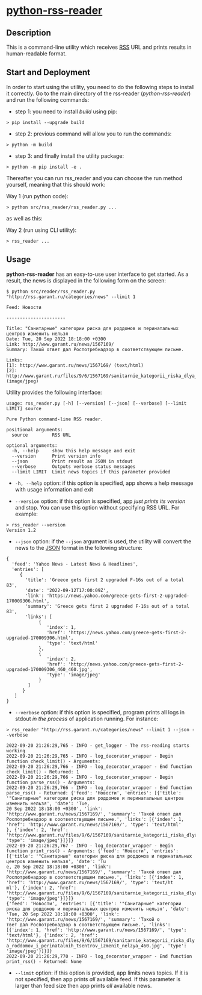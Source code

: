 # [python-rss-reader](https://github.com/valyapradun/python-rss-reader)

## Description
This is a command-line utility which receives [RSS](wikipedia.org/wiki/RSS) URL and prints results in human-readable 
format.

## Start and Deployment

In order to start using the utility, you need to do the following steps to install it correctly. 
Go to the main directory of the rss-reader (_python-rss-reader_) and run the following commands:
* step 1: you need to install _build_ using pip:
```
> pip install --upgrade build
```
* step 2: previous command will allow you to run the commands: 
```
> python -m build
```
* step 3: and finally install the utility package: 
```
> python -m pip install -e .
```

Thereafter you can run rss_reader and you can choose the run method yourself, meaning that this should work:

Way 1 (run python code):
```
> python src/rss_reader/rss_reader.py ...
```

as well as this: 

Way 2 (run using CLI utility):
```
> rss_reader ...
```

## Usage
**python-rss-reader** has an easy-to-use user interface to get started. As a result, the news is displayed 
in the following form on the screen:
```shell
$ python src/reader/rss_reader.py "http://rss.garant.ru/categories/news" --limit 1

Feed: Новости

----------------------

Title: "Санитарные" категории риска для роддомов и перинатальных центров изменить нельзя
Date: Tue, 20 Sep 2022 18:18:00 +0300
Link: http://www.garant.ru/news/1567169/
Summary: Такой ответ дал Роспотребнадзор в соответствующем письме.

Links:
[1]: http://www.garant.ru/news/1567169/ (text/html)
[2]: http://www.garant.ru/files/9/6/1567169/sanitarnie_kategorii_riska_dlya_roddomov_i_perinatalnih_tsentrov_izmenit_nelzya_460.jpg (image/jpeg)

```

Utility provides the following interface:
```shell
usage: rss_reader.py [-h] [--version] [--json] [--verbose] [--limit LIMIT] source

Pure Python command-line RSS reader.

positional arguments:
  source         RSS URL

optional arguments:
  -h, --help     show this help message and exit
  --version      Print version info
  --json         Print result as JSON in stdout
  --verbose      Outputs verbose status messages
  --limit LIMIT  Limit news topics if this parameter provided
```

* `-h, --help` option: if this option is specified, app shows a help message with usage information and exit

* `--version` option: if this option is specified, app _just prints its version_ and stop. You can use this option 
without specifying RSS URL. For example:
```
> rss_reader --version
Version 1.2
```
* `--json` option: if the `--json` argument is used, the utility will convert the news to the 
[JSON](https://en.wikipedia.org/wiki/JSON) format in the following structure:
```
{
  'feed': 'Yahoo News - Latest News & Headlines',
  'entries': [
     {
       'title': 'Greece gets first 2 upgraded F-16s out of a total 83',
       'date': '2022-09-12T17:00:09Z',
       'link': 'https://news.yahoo.com/greece-gets-first-2-upgraded-170009306.html',
       'summary': 'Greece gets first 2 upgraded F-16s out of a total 83',
       'links': [
            {
               'index': 1,
               'href': 'https://news.yahoo.com/greece-gets-first-2-upgraded-170009306.html',
               'type': 'text/html'
            },
            {
               'index': 2,
               'href': 'http://news.yahoo.com/greece-gets-first-2-upgraded-170009306_460_460.jpg',
               'type': 'image/jpeg'
            }
        ]
      }
   ]
}
```
* `--verbose` option: if this option is specified, program prints all logs in stdout _in the process_ 
of application running. For instance:
```
> rss_reader "http://rss.garant.ru/categories/news" --limit 1 --json --verbose

2022-09-20 21:26:29,765 - INFO - get_logger - The rss-reading starts working
2022-09-20 21:26:29,765 - INFO - log_decorator_wrapper - Begin function check_limit() - Arguments:
2022-09-20 21:26:29,766 - INFO - log_decorator_wrapper - End function check_limit() - Returned: 1
2022-09-20 21:26:29,766 - INFO - log_decorator_wrapper - Begin function parse_rss() - Arguments:
2022-09-20 21:26:29,766 - INFO - log_decorator_wrapper - End function parse_rss() - Returned: {'feed': 'Новости', 'entries': [{'title': '"Санитарные" категории риска для роддомов и перинатальных центров изменить нельзя', 'date': 'Tue,
20 Sep 2022 18:18:00 +0300', 'link': 'http://www.garant.ru/news/1567169/', 'summary': 'Такой ответ дал Роспотребнадзор в соответствующем письме.', 'links': [{'index': 1, 'href': 'http://www.garant.ru/news/1567169/', 'type': 'text/html'
}, {'index': 2, 'href': 'http://www.garant.ru/files/9/6/1567169/sanitarnie_kategorii_riska_dlya_roddomov_i_perinatalnih_tsentrov_izmenit_nelzya_460.jpg', 'type': 'image/jpeg'}]}]}
2022-09-20 21:26:29,767 - INFO - log_decorator_wrapper - Begin function print_rss() - Arguments: {'feed': 'Новости', 'entries': [{'title': '"Санитарные" категории риска для роддомов и перинатальных центров изменить нельзя', 'date': 'Tu
e, 20 Sep 2022 18:18:00 +0300', 'link': 'http://www.garant.ru/news/1567169/', 'summary': 'Такой ответ дал Роспотребнадзор в соответствующем письме.', 'links': [{'index': 1, 'href': 'http://www.garant.ru/news/1567169/', 'type': 'text/ht
ml'}, {'index': 2, 'href': 'http://www.garant.ru/files/9/6/1567169/sanitarnie_kategorii_riska_dlya_roddomov_i_perinatalnih_tsentrov_izmenit_nelzya_460.jpg', 'type': 'image/jpeg'}]}]}
{'feed': 'Новости', 'entries': [{'title': '"Санитарные" категории риска для роддомов и перинатальных центров изменить нельзя', 'date': 'Tue, 20 Sep 2022 18:18:00 +0300', 'link': 'http://www.garant.ru/news/1567169/', 'summary': 'Такой о
твет дал Роспотребнадзор в соответствующем письме.', 'links': [{'index': 1, 'href': 'http://www.garant.ru/news/1567169/', 'type': 'text/html'}, {'index': 2, 'href': 'http://www.garant.ru/files/9/6/1567169/sanitarnie_kategorii_riska_dly
a_roddomov_i_perinatalnih_tsentrov_izmenit_nelzya_460.jpg', 'type': 'image/jpeg'}]}]}
2022-09-20 21:26:29,770 - INFO - log_decorator_wrapper - End function print_rss() - Returned: None
```
* `--limit` option: if this option is provided, app limits news topics. If it is not specified, then app prints _all_ 
available feed. If this parameter is larger than feed size then app prints _all_ available news.



